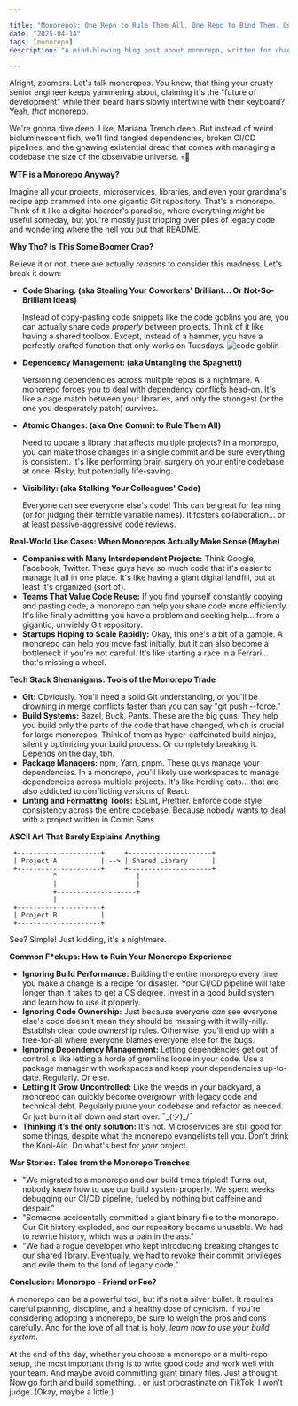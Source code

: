 ```yaml
---

title: "Monorepos: One Repo to Rule Them All, One Repo to Bind Them, One Repo to Utterly F\*ck Up Your Build Times"
date: "2025-04-14"
tags: [monorepo]
description: "A mind-blowing blog post about monorepo, written for chaotic Gen Z engineers."

---
```


Alright, zoomers. Let's talk monorepos. You know, that thing your crusty senior engineer keeps yammering about, claiming it's the "future of development" while their beard hairs slowly intertwine with their keyboard? Yeah, *that* monorepo.

We're gonna dive deep. Like, Mariana Trench deep. But instead of weird bioluminescent fish, we'll find tangled dependencies, broken CI/CD pipelines, and the gnawing existential dread that comes with managing a codebase the size of the observable universe. 💀🙏

**WTF is a Monorepo Anyway?**

Imagine all your projects, microservices, libraries, and even your grandma's recipe app crammed into one gigantic Git repository. That's a monorepo. Think of it like a digital hoarder's paradise, where everything *might* be useful someday, but you're mostly just tripping over piles of legacy code and wondering where the hell you put that README.

**Why Tho? Is This Some Boomer Crap?**

Believe it or not, there are actually *reasons* to consider this madness. Let's break it down:

*   **Code Sharing: (aka Stealing Your Coworkers' Brilliant... Or Not-So-Brilliant Ideas)**

    Instead of copy-pasting code snippets like the code goblins you are, you can actually share code *properly* between projects. Think of it like having a shared toolbox. Except, instead of a hammer, you have a perfectly crafted function that only works on Tuesdays.
    ![code goblin](https://i.kym-cdn.com/photos/images/newsfeed/002/405/856/949.jpg)

*   **Dependency Management: (aka Untangling the Spaghetti)**

    Versioning dependencies across multiple repos is a nightmare. A monorepo forces you to deal with dependency conflicts head-on. It's like a cage match between your libraries, and only the strongest (or the one you desperately patch) survives.

*   **Atomic Changes: (aka One Commit to Rule Them All)**

    Need to update a library that affects multiple projects? In a monorepo, you can make those changes in a single commit and be sure everything is consistent. It's like performing brain surgery on your entire codebase at once. Risky, but potentially life-saving.

*   **Visibility: (aka Stalking Your Colleagues' Code)**

    Everyone can see everyone else's code! This can be great for learning (or for judging their terrible variable names). It fosters collaboration… or at least passive-aggressive code reviews.

**Real-World Use Cases: When Monorepos Actually Make Sense (Maybe)**

*   **Companies with Many Interdependent Projects:** Think Google, Facebook, Twitter. These guys have so much code that it's easier to manage it all in one place. It's like having a giant digital landfill, but at least it's organized (sort of).
*   **Teams That Value Code Reuse:** If you find yourself constantly copying and pasting code, a monorepo can help you share code more efficiently. It's like finally admitting you have a problem and seeking help… from a gigantic, unwieldy Git repository.
*   **Startups Hoping to Scale Rapidly:** Okay, this one's a bit of a gamble. A monorepo can help you move fast initially, but it can also become a bottleneck if you're not careful. It's like starting a race in a Ferrari… that's missing a wheel.

**Tech Stack Shenanigans: Tools of the Monorepo Trade**

*   **Git:** Obviously. You'll need a solid Git understanding, or you'll be drowning in merge conflicts faster than you can say "git push --force."
*   **Build Systems:** Bazel, Buck, Pants. These are the big guns. They help you build only the parts of the code that have changed, which is crucial for large monorepos. Think of them as hyper-caffeinated build ninjas, silently optimizing your build process. Or completely breaking it. Depends on the day, tbh.
*   **Package Managers:** npm, Yarn, pnpm. These guys manage your dependencies. In a monorepo, you'll likely use workspaces to manage dependencies across multiple projects. It's like herding cats… that are also addicted to conflicting versions of React.
*   **Linting and Formatting Tools:** ESLint, Prettier. Enforce code style consistency across the entire codebase. Because nobody wants to deal with a project written in Comic Sans.

**ASCII Art That Barely Explains Anything**

```
 +---------------------+     +---------------------+
 | Project A           | --> | Shared Library      |
 +---------------------+     +---------------------+
           ^                    |
           |                    |
           +--------------------+
           |
 +---------------------+
 | Project B           |
 +---------------------+
```

See? Simple! Just kidding, it's a nightmare.

**Common F\*ckups: How to Ruin Your Monorepo Experience**

*   **Ignoring Build Performance:** Building the entire monorepo every time you make a change is a recipe for disaster. Your CI/CD pipeline will take longer than it takes to get a CS degree. Invest in a good build system and learn how to use it properly.
*   **Ignoring Code Ownership:** Just because everyone *can* see everyone else's code doesn't mean they should be messing with it willy-nilly. Establish clear code ownership rules. Otherwise, you'll end up with a free-for-all where everyone blames everyone else for the bugs.
*   **Ignoring Dependency Management:** Letting dependencies get out of control is like letting a horde of gremlins loose in your code. Use a package manager with workspaces and keep your dependencies up-to-date. Regularly. Or else.
*   **Letting It Grow Uncontrolled:** Like the weeds in your backyard, a monorepo can quickly become overgrown with legacy code and technical debt. Regularly prune your codebase and refactor as needed. Or just burn it all down and start over. ¯\_(ツ)\_/¯
*   **Thinking it’s the only solution:** It's not. Microservices are still good for some things, despite what the monorepo evangelists tell you. Don’t drink the Kool-Aid. Do what's best for *your* project.

**War Stories: Tales from the Monorepo Trenches**

*   "We migrated to a monorepo and our build times tripled! Turns out, nobody knew how to use our build system properly. We spent weeks debugging our CI/CD pipeline, fueled by nothing but caffeine and despair."
*   "Someone accidentally committed a giant binary file to the monorepo. Our Git history exploded, and our repository became unusable. We had to rewrite history, which was a pain in the ass."
*   "We had a rogue developer who kept introducing breaking changes to our shared library. Eventually, we had to revoke their commit privileges and exile them to the land of legacy code."

**Conclusion: Monorepo - Friend or Foe?**

A monorepo can be a powerful tool, but it's not a silver bullet. It requires careful planning, discipline, and a healthy dose of cynicism. If you're considering adopting a monorepo, be sure to weigh the pros and cons carefully. And for the love of all that is holy, *learn how to use your build system*.

At the end of the day, whether you choose a monorepo or a multi-repo setup, the most important thing is to write good code and work well with your team. And maybe avoid committing giant binary files. Just a thought. Now go forth and build something… or just procrastinate on TikTok. I won't judge. (Okay, maybe a little.)
